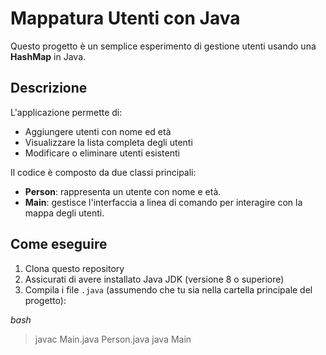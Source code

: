 # Mappatura Utenti con Java

Questo progetto è un semplice esperimento di gestione utenti usando una **HashMap** in Java.

## Descrizione

L'applicazione permette di:

- Aggiungere utenti con nome ed età
- Visualizzare la lista completa degli utenti
- Modificare o eliminare utenti esistenti

Il codice è composto da due classi principali:

- **Person**: rappresenta un utente con nome e età.
- **Main**: gestisce l'interfaccia a linea di comando per interagire con la mappa degli utenti.

## Come eseguire

1. Clona questo repository  
2. Assicurati di avere installato Java JDK (versione 8 o superiore)  
3. Compila i file `.java` (assumendo che tu sia nella cartella principale del progetto):

*bash*
> javac Main.java Person.java
> java Main
